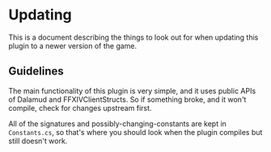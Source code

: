 # Updating

This is a document describing the things to look out for when updating this plugin to a newer version of the game.

## Guidelines

The main functionality of this plugin is very simple, and it uses public APIs of Dalamud and FFXIVClientStructs. So if something broke, and it won't compile, check for changes upstream first.

All of the signatures and possibly-changing-constants are kept in `Constants.cs`, so that's where you should look when the plugin compiles but still doesn't work.
